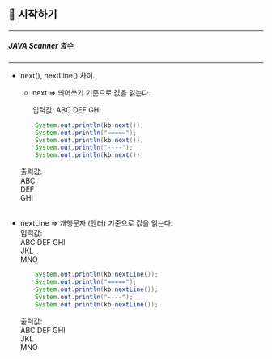 ##  📢 시작하기

---
##### JAVA Scanner 함수
***
* next(), nextLine() 차이.

    * next => 띄어쓰기 기준으로 값을 읽는다.

      입력값: ABC DEF GHI
  ```java
      System.out.println(kb.next());
      System.out.println("=====");
      System.out.println(kb.next());
      System.out.println("----");
      System.out.println(kb.next());
  ```
  출력값:  
      ABC  
      DEF  
      GHI  
  <br>
* nextLine => 개행문자 (엔터) 기준으로 값을 읽는다.  
    입력값:  
    ABC DEF GHI  
    JKL  
    MNO  
  ```java
      System.out.println(kb.nextLine());
      System.out.println("=====");
      System.out.println(kb.nextLine());
      System.out.println("----");
      System.out.println(kb.nextLine());
  ```
  출력값:  
  ABC DEF GHI  
  JKL  
  MNO
